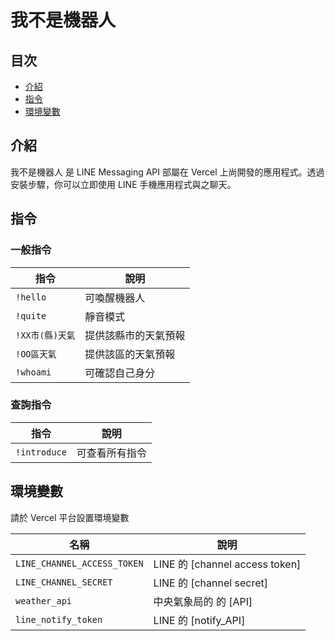 # 我不是機器人
## 目次
- [介紹](#介紹)
- [指令](#指令)
- [環境變數](#環境變數)
## 介紹

我不是機器人 是 LINE Messaging API 部屬在 Vercel 上尚開發的應用程式。透過安裝步驟，你可以立即使用 LINE 手機應用程式與之聊天。

## 指令
### 一般指令
指令 | 說明
--- | ---
`!hello` | 可喚醒機器人
`!quite` | 靜音模式
`!XX市(縣)天氣` |提供該縣市的天氣預報
`!OO區天氣` | 提供該區的天氣預報
`!whoami` | 可確認自己身分

### 查詢指令
指令 | 說明
--- | ---
`!introduce` | 可查看所有指令

## 環境變數
請於 Vercel 平台設置環境變數

名稱 | 說明
--- | ---
`LINE_CHANNEL_ACCESS_TOKEN` | LINE 的 [channel access token]
`LINE_CHANNEL_SECRET` | LINE 的 [channel secret]
`weather_api` | 中央氣象局的 的 [API]
`line_notify_token` | LINE 的 [notify_API]
